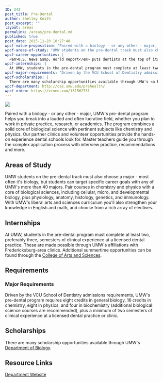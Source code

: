 ```yaml
---
ID: 343
post_title: Pre-Dental
author: Shelley Keith
post_excerpt: ""
layout: areas
permalink: /areas/pre-dental.md
published: true
post_date: 2015-11-20 18:27:48
wpcf-value-proposition: "Paired with a biology - or any other - major, UMW's pre-dental program helps you break into a lauded and often lucrative field, whether you plan to work in private practice, research, or academics. The program combines a solid core of biological science with pertinent subjects like chemistry and physics. Our partner clinics and volunteer opportunities provide the hands-on experience dental schools look for. Master teachers guide you through the complex application process with interview practice, recommendations and more."
wpcf-areas-of-study: "UMW students on the pre-dental track must also choose a major - most often it's biology, but students can target specific career goals with any of UMW's more than 40 majors. Pair courses in chemistry and physics with a core of biological sciences, including cellular, micro, and developmental biology, plus physiology, anatomy, histology, genetics, and immunology. With UMW's liberal arts and sciences curriculum you'll also strengthen your knowledge in English and math, and choose from a rich array of electives."
wpcf-career-opportunties: |
  <em>U.S. News &amp; World Report</em> puts dentists at the top of its annual list of 100 Best Jobs. UMW's pre-dental track prepares you for a successful journey through dental school and puts you on the road towards a rewarding career in private practice or in a wide range og clinical, research, and academic professions. Prepare to become a dental assistant, hygienist, or lab technician, or join our alums who've gone all the way, like <a href="http://theresacrawleydentist.com">Dr. Theresa Young Crawley</a> '77.
wpcf-internships: |
  At UMW, students in the pre-dental program must complete at least two, preferably three, semesters of clinical experience at a licensed dental practice. These are made possible through UMW's affiliations with Fredericksburg-area clinics. Additional summertime opportunities can be found through the <a href="http://cas.umw.edu/premed/summeropportunities">College of Arts and Sciences</a>.
wpcf-major-requirements: "Driven by the VCU School of Dentistry admissions requirements, UMW's pre-dental program requires eight credits in general biology, 16 credits in chemistry, eight in physics, and four in biochemistry (additional biological science courses are recommended), plus a minimum of two semesters of clinical experience at a licensed dental practice or clinic."
wpcf-scholarships: |
  There are many scholarship opportunities available through UMW's <a href="http://cas.umw.edu/biology/awards-scholarships/">Department of Biology</a>.
wpcf-department: http://cas.umw.edu/prehealth/
wpcf-video: https://vimeo.com/131562731
---
```


<!-- Types Custom Fields: -->

<!-- video -->
[![](https://i.vimeocdn.com/video/523866468_960.jpg)](https://vimeo.com/131562731)
<!-- End video -->

<!-- value-proposition -->
Paired with a biology - or any other - major, UMW's pre-dental program helps you break into a lauded and often lucrative field, whether you plan to work in private practice, research, or academics. The program combines a solid core of biological science with pertinent subjects like chemistry and physics. Our partner clinics and volunteer opportunities provide the hands-on experience dental schools look for. Master teachers guide you through the complex application process with interview practice, recommendations and more.
<!-- End value-proposition -->

<!-- areas-of-study -->
## Areas of Study
UMW students on the pre-dental track must also choose a major - most often it's biology, but students can target specific career goals with any of UMW's more than 40 majors. Pair courses in chemistry and physics with a core of biological sciences, including cellular, micro, and developmental biology, plus physiology, anatomy, histology, genetics, and immunology. With UMW's liberal arts and sciences curriculum you'll also strengthen your knowledge in English and math, and choose from a rich array of electives.
<!-- End areas-of-study -->

<!-- internships -->
## Internships
At UMW, students in the pre-dental program must complete at least two, preferably three, semesters of clinical experience at a licensed dental practice. These are made possible through UMW's affiliations with Fredericksburg-area clinics. Additional summertime opportunities can be found through the [College of Arts and Sciences](http://cas.umw.edu/premed/summeropportunities).
<!-- End internships -->

<!-- requirements -->
## Requirements

<!-- major-requirements -->
### Major Requirements
Driven by the VCU School of Dentistry admissions requirements, UMW's pre-dental program requires eight credits in general biology, 16 credits in chemistry, eight in physics, and four in biochemistry (additional biological science courses are recommended), plus a minimum of two semesters of clinical experience at a licensed dental practice or clinic.
<!-- End major-requirements -->

<!-- End requirements -->

<!-- scholarships -->
## Scholarships
There are many scholarship opportunities available through UMW's [Department of Biology](http://cas.umw.edu/biology/awards-scholarships/).
<!-- End scholarships -->

<!-- resource-links -->
## Resource Links

<!-- department -->
[Department Website](http://cas.umw.edu/prehealth/)

<!-- End department -->

<!-- End resource-links -->

<!-- End Types Custom Fields -->